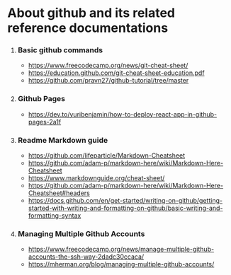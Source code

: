 # About github and its related reference documentations

1. ### Basic github commands

   - https://www.freecodecamp.org/news/git-cheat-sheet/
   - https://education.github.com/git-cheat-sheet-education.pdf
   - https://github.com/pravn27/github-tutorial/tree/master

2. ### Github Pages

   - https://dev.to/yuribenjamin/how-to-deploy-react-app-in-github-pages-2a1f

3. ### Readme Markdown guide

   - https://github.com/lifeparticle/Markdown-Cheatsheet
   - https://github.com/adam-p/markdown-here/wiki/Markdown-Here-Cheatsheet
   - https://www.markdownguide.org/cheat-sheet/
   - https://github.com/adam-p/markdown-here/wiki/Markdown-Here-Cheatsheet#headers
   - https://docs.github.com/en/get-started/writing-on-github/getting-started-with-writing-and-formatting-on-github/basic-writing-and-formatting-syntax

4. ### Managing Multiple Github Accounts
   - https://www.freecodecamp.org/news/manage-multiple-github-accounts-the-ssh-way-2dadc30ccaca/
   - https://mherman.org/blog/managing-multiple-github-accounts/
